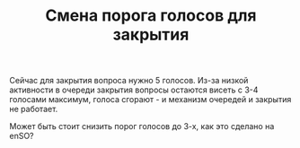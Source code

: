 ﻿---
title: "Смена порога голосов для закрытия"
se.owner.user_id: 
se.owner.display_name: "user177221"
se.owner.link: ""
se.link: "https://ru.meta.stackoverflow.com/questions/11774/%d0%a1%d0%bc%d0%b5%d0%bd%d0%b0-%d0%bf%d0%be%d1%80%d0%be%d0%b3%d0%b0-%d0%b3%d0%be%d0%bb%d0%be%d1%81%d0%be%d0%b2-%d0%b4%d0%bb%d1%8f-%d0%b7%d0%b0%d0%ba%d1%80%d1%8b%d1%82%d0%b8%d1%8f"
se.question_id: 11774
se.post_type: question
---
<p>Сейчас для закрытия вопроса нужно 5 голосов. Из-за низкой активности в очереди закрытия вопросы остаются висеть с 3-4 голосами максимум, голоса сгорают - и механизм очередей и закрытия не работает.</p>
<p>Может быть стоит снизить порог голосов до 3-х, как это сделано на enSO?</p>
